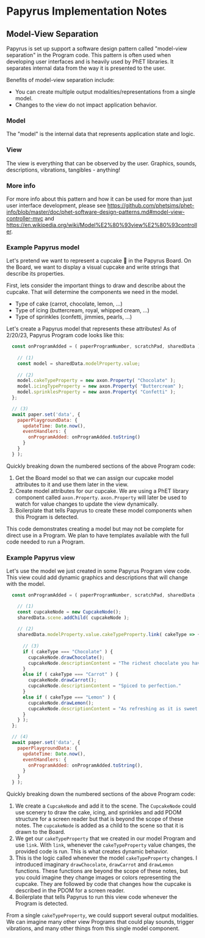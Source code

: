 # Papyrus Implementation Notes

## Model-View Separation

Papyrus is set up support a software design pattern called "model-view separation" in the Program code. This pattern
is often used when developing user interfaces and is heavily used by PhET libraries. It separates internal
data from the way it is presented to the user.

Benefits of model-view separation include:

- You can create multiple output modalities/representations from a single model.
- Changes to the view do not impact application behavior.

### Model

The "model" is the internal data that represents application state and logic.

### View

The view is everything that can be observed by the user. Graphics, sounds, descriptions, vibrations, tangibles -
anything!

### More info

For more info about this pattern and how it can be used for more than just user interface development, please
see https://github.com/phetsims/phet-info/blob/master/doc/phet-software-design-patterns.md#model-view-controller-mvc
and https://en.wikipedia.org/wiki/Model%E2%80%93view%E2%80%93controller.

### Example Papyrus model

Let's pretend we want to represent a cupcake 🧁 in the Papyrus Board. On the Board, we want to display a visual cupcake
and write strings that describe its properties.

First, lets consider the important things to draw and describe about the cupcake. That will determine the components we
need in the model.

- Type of cake (carrot, chocolate, lemon, ...)
- Type of icing (buttercream, royal, whipped cream, ...)
- Type of sprinkles (confetti, jimmies, pearls, ...)

Let's create a Papyrus model that represents these attributes! As of 2/20/23, Papyrus Program code looks like this:

```js
  const onProgramAdded = ( paperProgramNumber, scratchPad, sharedData ) => {
  
    // (1)
    const model = sharedData.modelProperty.value;
    
    // (2)
    model.cakeTypeProperty = new axon.Property( "Chocolate" );
    model.icingTypeProperty = new axon.Property( "Buttercream" );
    model.sprinklesProperty = new axon.Property( "Confetti" );
  };

  // (3)
  await paper.set('data', {
    paperPlaygroundData: {
      updateTime: Date.now(),
      eventHandlers: {
        onProgramAdded: onProgramAdded.toString()
      }
    }
  } );
```

Quickly breaking down the numbered sections of the above Program code:

1) Get the Board model so that we can assign our cupcake model attributes to it and use them later in the view.
2) Create model attributes for our cupcake. We are using a PhET library component
   called `axon.Property`. `axon.Property` will later be used to watch for value changes to update the view dynamically.
3) Boilerplate that tells Papyrus to create these model components when this Program is detected.

This code demonstrates creating a model but may not be complete for direct use in a Program. We plan to have templates
available with the full code needed to run a Program.

### Example Papyrus view

Let's use the model we just created in some Papyrus Program view code. This view could add dynamic graphics and
descriptions that will change with the model.

```js
  const onProgramAdded = ( paperProgramNumber, scratchPad, sharedData ) => {

    // (1)
    const cupcakeNode = new CupcakeNode(); 
    sharedData.scene.addChild( cupcakeNode );
    
    // (2)
    sharedData.modelProperty.value.cakeTypeProperty.link( cakeType => {
    
      // (3)
      if ( cakeType === "Chocolate" ) {
        cupcakeNode.drawChocolate();
        cupcakeNode.descriptionContent = "The richest chocolate you have ever tasted."
      }
      else if ( cakeType === "Carrot" ) {
        cupcakeNode.drawCarrot();
        cupcakeNode.descriptionContent = "Spiced to perfection."
      }
      else if ( cakeType === "Lemon" ) {
        cupcakeNode.drawLemon();
        cupcakeNode.descriptionContent = "As refreshing as it is sweet."
      }
    } );
  };

  // (4)
  await paper.set('data', {
    paperPlaygroundData: {
      updateTime: Date.now(),
      eventHandlers: {
        onProgramAdded: onProgramAdded.toString(),
      }
    }
  } );
```

Quickly breaking down the numbered sections of the above Program code:

1) We create a `CupcakeNode` and add it to the scene. The `CupcakeNode` could use scenery to draw the cake, icing, and
   sprinkles and add PDOM structure for a screen reader but that is beyond the scope of these notes. The `cupcakeNode` is
   added as a child to the scene so that it is drawn to the Board.
2) We get our `cakeTypeProperty` that we created in our model Program and use `link`. With `link`, whenever
   the `cakeTypeProperty` value changes, the provided code is run. This is what creates dynamic behavior.
3) This is the logic called whenever the model `cakeTypeProperty` changes. I introduced
   imaginary `drawChocolate`, `drawCarrot` and `drawLemon` functions. These functions are beyond the scope of these
   notes, but you could imagine they change images or colors representing the cupcake. They are followed by code
   that changes how the cupcake is described in the PDOM for a screen reader.
4) Boilerplate that tells Papyrus to run this view code whenever the Program is detected.

From a single `cakeTypeProperty`, we could support several output modalities. We can imagine many other view
Programs that could play sounds, trigger vibrations, and many other things from this single model component.
